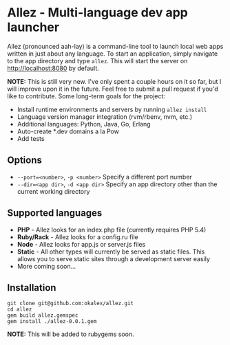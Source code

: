 # Allez - Multi-language dev app launcher

Allez (pronounced aah-lay) is a command-line tool to launch local web apps
written in just about any language. To start an application, simply navigate 
to the app directory and type `allez`. This will start the server on 
[http://localhost:8080](http://localhost:80) by default.

**NOTE:** This is still very new. I've only spent a couple hours on it so far, 
but I will improve upon it in the future. Feel free to submit a pull request 
if you'd like to contribute. Some long-term goals for the project:

* Install runtime environments and servers by running `allez install`
* Language version manager integration (rvm/rbenv, nvm, etc.)
* Additional languages: Python, Java, Go, Erlang
* Auto-create *.dev domains a la Pow
* Add tests

## Options

* `--port=<number>`, `-p <number>` Specify a different port number
* `--dir=<app dir>`, `-d <app dir>` Specify an app directory other than the current working directory

## Supported languages

* **PHP** - Allez looks for an index.php file (currently requires PHP 5.4)
* **Ruby/Rack** - Allez looks for a config.ru file
* **Node** - Allez looks for app.js or server.js files
* **Static** - All other types will currently be served as static files. This allows you to serve static
  sites through a development server easily
* More coming soon…

## Installation

```
git clone git@github.com:okalex/allez.git
cd allez
gem build allez.gemspec
gem install ./allez-0.0.1.gem
```

**NOTE:** This will be added to rubygems soon.
